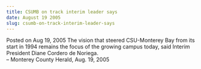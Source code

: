 ```yaml
---
title: CSUMB on track interim leader says
date: August 19 2005
slug: csumb-on-track-interim-leader-says
---
```


 



<span class="date">Posted on Aug 19, 2005    </span>
The vision that steered CSU-Monterey Bay from its start in 1994
remains the focus of the growing campus today, said Interim
President Diane Cordero de Noriega.<br>
&#x2013; Monterey County Herald, Aug. 19, 2005<br/></br>




 
